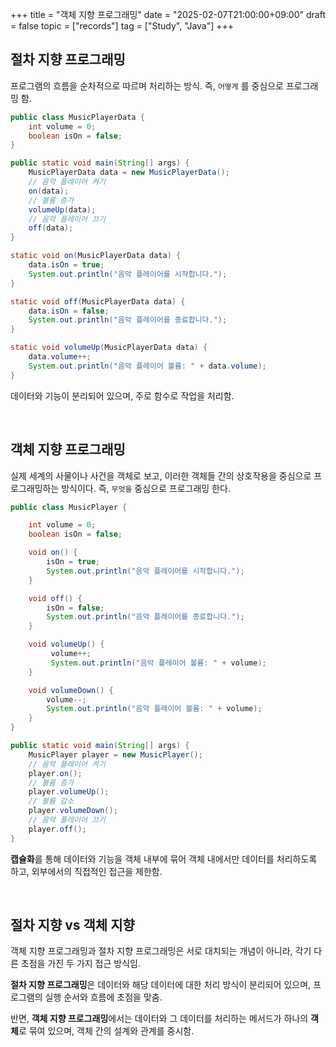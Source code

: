 +++
title = "객체 지향 프로그래밍"
date = "2025-02-07T21:00:00+09:00"
draft = false
topic = ["records"]
tag = ["Study", "Java"]
+++

## 절차 지향 프로그래밍
프로그램의 흐름을 순차적으로 따르며 처리하는 방식. 즉, `어떻게` 를 중심으로 프로그래밍 함.

```java
public class MusicPlayerData {
    int volume = 0;
    boolean isOn = false;
}
```
```java
public static void main(String[] args) {
    MusicPlayerData data = new MusicPlayerData();
    // 음악 플레이어 켜기
    on(data);
    // 볼륨 증가
    volumeUp(data);
    // 음악 플레이어 끄기
    off(data);
}

static void on(MusicPlayerData data) {
    data.isOn = true;
    System.out.println("음악 플레이어를 시작합니다.");
}

static void off(MusicPlayerData data) {
    data.isOn = false;
    System.out.println("음악 플레이어를 종료합니다.");
}

static void volumeUp(MusicPlayerData data) {
    data.volume++;
    System.out.println("음악 플레이어 볼륨: " + data.volume);
}
```
데이터와 기능이 분리되어 있으며, 주로 함수로 작업을 처리함.

<br>

## 객체 지향 프로그래밍
실제 세계의 사물이나 사건을 객체로 보고, 이러한 객체들 간의 상호작용을 중심으로 프로그래밍하는 방식이다. 즉, `무엇을` 중심으로 프로그래밍 한다.

```java
public class MusicPlayer {

	int volume = 0;
	boolean isOn = false;

	void on() {
    	isOn = true;
    	System.out.println("음악 플레이어를 시작합니다.");
	}

	void off() {
    	isOn = false;
    	System.out.println("음악 플레이어를 종료합니다.");
	}

	void volumeUp() {
   		 volume++;
   		 System.out.println("음악 플레이어 볼륨: " + volume);
	}

	void volumeDown() {
    	volume--;
    	System.out.println("음악 플레이어 볼륨: " + volume);
	}
}    
```
```java
public static void main(String[] args) {
    MusicPlayer player = new MusicPlayer();
    // 음악 플레이어 켜기
    player.on();
    // 볼륨 증가
    player.volumeUp();
    // 볼륨 감소
    player.volumeDown();
    // 음악 플레이어 끄기
    player.off();
}
```
**캡슐화**를 통해 데이터와 기능을 객체 내부에 묶어 객체 내에서만 데이터를 처리하도록 하고, 외부에서의 직접적인 접근을 제한함.

<br>

## 절차 지향 vs 객체 지향
객체 지향 프로그래밍과 절차 지향 프로그래밍은 서로 대치되는 개념이 아니라, 각기 다른 초점을 가진 두 가지 접근 방식임.

**절차 지향 프로그래밍**은 데이터와 해당 데이터에 대한 처리 방식이 분리되어 있으며, 프로그램의 실행 순서와 흐름에 초점을 맞춤.

반면, **객체 지향 프로그래밍**에서는 데이터와 그 데이터를 처리하는 메서드가 하나의 **객체**로 묶여 있으며, 객체 간의 설계와 관계를 중시함.